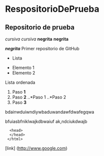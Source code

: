 # RespositorioDePrueba
## Repositorio de prueba
*cursiva* _cursiva_
**negrita** __negrita__

**_negrita_**
Primer repositorio de GitHub

* Lista
+ Elemento 1
+ Elemento 2

Lista ordenada
1. Paso **1**
2. Paso **2**
..*Paso 1
..*Paso 2
3. Paso **3**

bdainwduiwndiywbaduwandawfdwafegqwa

bfuiasbfniklwajkdbwaiuf ak,ndciukdwajb
```<html>
  <head>
  </head>
 </html>
```

[link] (http://www.google.com)
